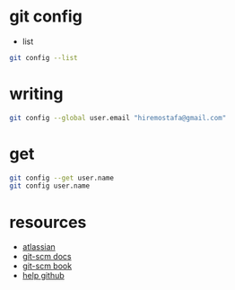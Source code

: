 
# git config

* list

```bash
git config --list
```
# writing

```bash
git config --global user.email "hiremostafa@gmail.com"
```

# get

```bash
git config --get user.name
git config user.name
```

# resources

* [atlassian](https://www.atlassian.com/git/tutorials/setting-up-a-repository/git-config)
* [git-scm docs](https://git-scm.com/docs/git-config)
* [git-scm book](https://git-scm.com/book/en/v2/Customizing-Git-Git-Configuration)
* [help github](https://help.github.com/en/github/using-git/setting-your-username-in-git)
